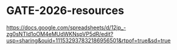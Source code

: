 # GATE-2026-resources

https://docs.google.com/spreadsheets/d/12jp_-zg0sNTId1oOM4eMUdWKNspVP5dR/edit?usp=sharing&ouid=111532937832186956501&rtpof=true&sd=true
